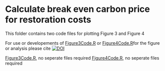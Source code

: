 # Calculate break even carbon price for restoration costs
This folder contains two code files for plotting Figure 3 and Figure 4

For use or developements of [Figure3Code.R](https://raw.githubusercontent.com/PhilipsonChristopher/CarbonRecovery/master/CarbonPrice/Figure3Code.R) or [Figure4Code.R](https://raw.githubusercontent.com/PhilipsonChristopher/CarbonRecovery/master/CarbonPrice/Figure4Code.R)for the figure or analysis please cite [![DOI](https://zenodo.org/badge/266838510.svg)](https://zenodo.org/badge/latestdoi/266838510)

[Figure3Code.R](https://raw.githubusercontent.com/PhilipsonChristopher/CarbonRecovery/master/CarbonPrice/Figure3Code.R), no seperate files required
[Figure4Code.R](https://raw.githubusercontent.com/PhilipsonChristopher/CarbonRecovery/master/CarbonPrice/Figure4Code.R), no seperate files required
